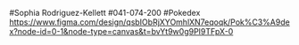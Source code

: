 #Sophia Rodriguez-Kellett
#041-074-200
#Pokedex
https://www.figma.com/design/qsbIObRjXYOmhlXN7eqoqk/Pok%C3%A9dex?node-id=0-1&node-type=canvas&t=bvYt9w0g9PI9TFpX-0

